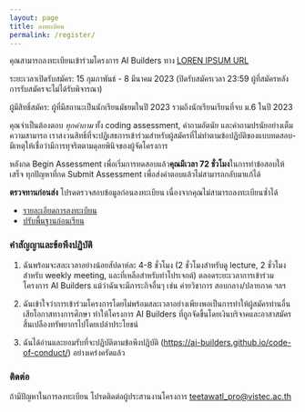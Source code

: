 ```yaml
---
layout: page
title: ลงทะเบียน
permalink: /register/
---
```


คุณสามารถลงทะเบียนเข้าร่วมโครงการ AI Builders ทาง [LOREN IPSUM URL]()

ระยะเวลาเปิดรับสมัคร: 15 กุมภาพันธ์ - 8 มีนาคม 2023 (ปิดรับสมัครเวลา 23:59 ผู้ที่สมัครหลังการรับสมัครจะไม่ได้รับพิจารณา)

ผู้มีสิทธิ์สมัคร: ผู้ที่มีสถานะเป็นนักเรียนมัธยมในปี 2023 รวมถึงนักเรียนเรียนที่จบ ม.6 ในปี 2023

คุณจำเป็นต้องตอบ *ทุกคำถาม* ทั้ง coding assessment, คำถามอัตนัย และคำถามปรนัยอย่างเต็มความสามารถ เราสงวนสิทธิ์ที่จะปฏิเสธการเข้าร่วมสำหรับผู้สมัครที่ไม่ทำตามข้อปฏิบัติของแบบทดสอบ-มีเหตุให้เชื่อว่ามีการทุจริตตามดุลยพินิจของผู้จัดโครงการ

หลังกด Begin Assessment เพื่อเริ่มการทดสอบแล้ว**คุณมีเวลา 72 ชั่วโมง**ในการทำข้อสอบให้เสร็จ ทุกปัญหาที่กด Submit Assessment เพื่อส่งคำตอบแล้วไม่สามารถกลับมาแก้ได้

**ตรวจทานก่อนส่ง** โปรดตรวจสอบข้อมูลก่อนลงทะเบียน เนื่องจากคุณไม่สามารถลงทะเบียนซ้ำได้

- [รายละเอียดการลงทะเบียน](../registration-info-2022/)
- [ปรับพื้นฐานก่อนเรียน](../before-class/)

### คำสัญญาและข้อพึงปฏิบัติ

1. ฉันพร้อมจะสละเวลาอย่างน้อยสัปดาห์ละ 4-8 ชั่วโมง (2 ชั่วโมงสำหรับดู lecture, 2 ชั่วโมงสำหรับ weekly meeting, และที่เหลือสำหรับทำโปรเจกต์) ตลอดระยะเวลาการเข้าร่วมโครงการ AI Builders แม้ว่าฉันจะมีภาระกิจอื่นๆ เช่น ค่ายวิชาการ สอบกลาง/ปลายภาค ฯลฯ

2. ฉันเข้าใจว่าการเข้าร่วมโครงการโดยไม่พร้อมสละเวลาอย่างเพียงพอเป็นการทำให้ผู้สมัครท่านอื่นเสียโอกาสทางการศึกษา ทำให้โครงการ AI Builders ที่ถูกจัดขึ้นโดยเงินบริจาคและอาสาสมัครสิ้นเปลืองทรัพยากรไปโดยเปล่าประโยชน์

3. ฉันได้อ่านและยอมรับที่จะปฏิบัติตามข้อพึงปฏิบัติ (https://ai-builders.github.io/code-of-conduct/) อย่างเคร่งครัดแล้ว


### ติดต่อ

ถ้ามีปัญหาในการลงทะเบียน โปรดติดต่อผู้ประสานงานโครงการ [teetawatl_pro@vistec.ac.th](mailto:teetawatl_pro@vistec.ac.th)
